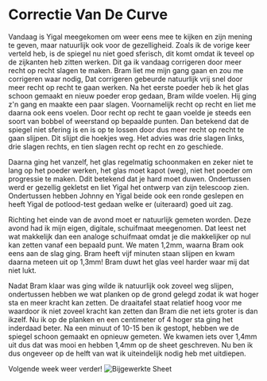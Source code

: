 # Correctie Van De Curve
Vandaag is Yigal meegekomen om weer eens mee te kijken en zijn mening te geven, maar natuurlijk ook voor de gezelligheid. Zoals ik de vorige keer verteld heb, is de spiegel nu niet goed sferisch, dit komt omdat ik teveel op de zijkanten heb zitten werken. Dit ga ik vandaag corrigeren door meer recht op recht slagen te maken. Bram liet me mijn gang gaan en zou me corrigeren waar nodig, Dat corrigeren gebeurde natuurlijk vrij snel door meer recht op recht te gaan werken. Na het eerste poeder heb ik het glas schoon gemaakt en nieuw poeder erop gedaan, Bram wilde voelen. Hij ging z'n gang en maakte een paar slagen. Voornamelijk recht op recht en liet me daarna ook eens voelen. Door recht op recht te gaan voelde je steeds een soort van bobbel of weerstand op bepaalde punten. Dan betekend dat de spiegel niet sfering is en is op te lossen door dus meer recht op recht te gaan slijpen. Dit slijpt die hoekjes weg. Het advies was drie slagen links, drie slagen rechts, en tien slagen recht op recht en zo geschiede.

Daarna ging het vanzelf, het glas regelmatig schoonmaken en zeker niet te lang op het poeder werken, het glas moet kapot (weg), niet het poeder om progressie te maken. Ddit betekend dat je hard moet duwen. Ondertussen werd er gezellig gekletst en liet Yigal het ontwerp van zijn telescoop zien. Ondertussen hebben Johnny en Yigal beide ook een ronde geslepen en heeft Yigal de potlood-test gedaan welke er (uiteraard) goed uit zag. 

Richting het einde van de avond moet er natuurlijk gemeten worden. Deze avond had ik mijn eigen, digitale, schuifmaat meegenomen. Dat leest net wat makkelijk dan een analoge schuifmaat omdat je die makkelijker op nul kan zetten vanaf een bepaald punt. We maten 1,2mm, waarna Bram ook eens aan de slag ging. Bram heeft vijf minuten staan slijpen en kwam daarna meteen uit op 1,3mm! Bram duwt het glas veel harder waar mij dat niet lukt.

Nadat Bram klaar was ging wilde ik natuurlijk ook zoveel weg slijpen, ondertussen hebben we wat planken op de grond gelegd zodat ik wat hoger sta en meer kracht kan zetten. De draaitafel staat relatief hoog voor me waardoor ik niet zoveel kracht kan zetten dan Bram die net iets groter is dan ikzelf. Nu ik op de planken en een centimeter of 4 hoger sta ging het inderdaad beter. Na een minuut of 10-15 ben ik gestopt, hebben we de spiegel schoon gemaakt en opnieuw gemeten. We kwamen iets over 1,4mm uit dus dat was mooi en hebben 1,4mm op de sheet geschreven. Nu ben ik dus ongeveer op de helft van wat ik uiteindelijk nodig heb met uitdiepen.

Volgende week weer verder!
![Bijgewerkte Sheet](/images/IMG_2993.jpg)